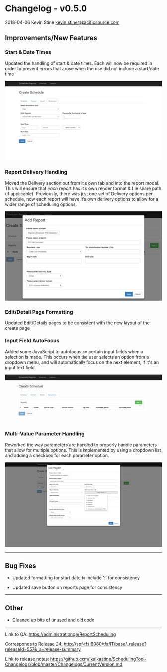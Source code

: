 # Changelog - v0.5.0

2018-04-06 Kevin Stine <kevin.stine@pacificsource.com>

## Improvements/New Features

### Start & Date Times

Updated the handling of start & date times. Each will now be required in order
to prevent errors that arose when the use did not include a start/date time

![StartDateTimes](Resources/StartDateTimes.gif)

### Report Delivery Handling

Moved the Delivery section out from it's own tab and into the report modal. This
will ensure that *each* report has it's own render format & file share path (if applicable).
Previously, there was just one set of Delivery options per schedule, now each report
will have it's own delivery options to allow for a wider range of scheduling options.

![DeliveryOptions](Resources/DeliveryOptions.PNG)

### Edit/Detail Page Formatting

Updated Edit/Details pages to be consistent with the new layout of the create page

### Input Field AutoFocus

Added some JavaScript to autofocus on certain input fields when a selection is
  made. This occurs when the user selects an option from a dropdown menu, and
  will automatically focus on the next element, if it's an input text field.

![AutoFocus](Resources/AutoFocus.gif)

### Multi-Value Parameter Handling

Reworked the way parameters are handled to properly handle parameters that allow
for multiple options. This is implemented by using a dropdown list and adding
a checkbox for each parameter option.

![MultiValueParams](Resources/MultiValueParams.PNG)

___

## Bug Fixes

* Updated formatting for start date to include ':' for consistency

* Updated save button on reports page for consistency

___

## Other

* Cleaned up bits of unused and old code

___

Link to QA: <https://administrationqa/ReportScheduling>

Corresponds to Release *24*: <http://spf-tfs:8080/tfs/IT/base/_release?releaseId=557&_a=release-summary>

Link to release notes: <https://github.com/ikaikastine/SchedulingTool-Changelogs/blob/master/Changelogs/CurrentVersion.md>